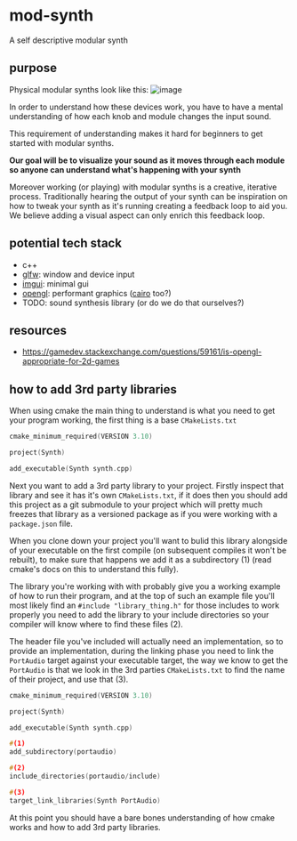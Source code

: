 # mod-synth
A self descriptive modular synth

## purpose
Physical modular synths look like this:
![image](https://github.com/jseok1/mod-synth/assets/19198104/22cfc3c8-5705-4be7-85be-c80772767572)

In order to understand how these devices work, you have to have a mental understanding of how each knob and module changes the input sound.

This requirement of understanding makes it hard for beginners to get started with modular synths. 

**Our goal will be to visualize your sound as it moves through each module so anyone can understand what's happening with your synth**

Moreover working (or playing) with modular synths is a creative, iterative process. Traditionally hearing the output of your synth can be inspiration on how to tweak your synth as it's running creating a feedback loop to aid you. We believe adding a visual aspect can only enrich this feedback loop.

## potential tech stack
* c++
* [glfw](https://www.glfw.org/): window and device input
* [imgui](https://github.com/ocornut/imgui): minimal gui
* [opengl](https://www.opengl.org/): performant graphics ([cairo](https://www.cairographics.org/) too?)
* TODO: sound synthesis library (or do we do that ourselves?)

## resources
* https://gamedev.stackexchange.com/questions/59161/is-opengl-appropriate-for-2d-games

## how to add 3rd party libraries
When using cmake the main thing to understand is what you need to get your program working, the first thing is a base `CMakeLists.txt`
```cpp
cmake_minimum_required(VERSION 3.10)

project(Synth)

add_executable(Synth synth.cpp)
```
Next you want to add a 3rd party library to your project. Firstly inspect that library and see it has it's own `CMakeLists.txt`, if it does then you should add this project as a git submodule to your project which will pretty much freezes that library as a versioned package as if you were working with a `package.json` file.

When you clone down your project you'll want to bulid this library alongside of your executable on the first compile (on subsequent compiles it won't be rebuilt), to make sure that happens we add it as a subdirectory (1) (read cmake's docs on this to understand this fully).

The library you're working with with probably give you a working example of how to run their program, and at the top of such an example file you'll most likely find an `#include "library_thing.h"` for those includes to work properly you need to add the library to your include directories so your compiler will know where to find these files (2).

The header file you've included will actually need an implementation, so to provide an implementation, during the linking phase you need to link the `PortAudio` target against your executable target, the way we know to get the `PortAudio` is that we look in the 3rd parties `CMakeLists.txt` to find the name of their project, and use that (3).


```cpp
cmake_minimum_required(VERSION 3.10)

project(Synth)

add_executable(Synth synth.cpp)

#(1)
add_subdirectory(portaudio)

#(2)
include_directories(portaudio/include)

#(3)
target_link_libraries(Synth PortAudio)
```

At this point you should have a bare bones understanding of how cmake works and how to add 3rd party libraries.

